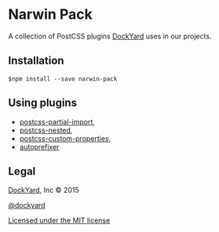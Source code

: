 # Narwin Pack

A collection of PostCSS plugins [DockYard](https://dockyard.com) uses in our projects.

## Installation
```shell
$npm install --save narwin-pack
```

## Using plugins
- [postcss-partial-import](https://github.com/jonathantneal/postcss-partial-import),
- [postcss-nested](https://github.com/postcss/postcss-nested),
- [postcss-custom-properties](https://github.com/postcss/postcss-custom-properties),
- [autoprefixer](https://github.com/postcss/autoprefixer)

## Legal

[DockYard](http://dockyard.com), Inc &copy; 2015

[@dockyard](http://twitter.com/dockyard)

[Licensed under the MIT license](http://www.opensource.org/licenses/mit-license.php)
